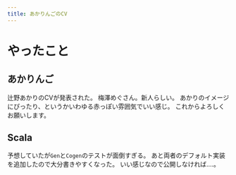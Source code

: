 ```yaml
---
title: あかりんごのCV
---
```


# やったこと

## あかりんご

辻野あかりのCVが発表された。
梅澤めぐさん。新人らしい。
あかりのイメージにぴったり、というかいわゆる赤っぽい雰囲気でいい感じ。
これからよろしくお願いします。

## Scala

予想していたが`Gen`と`Cogen`のテストが面倒すぎる。
あと両者のデフォルト実装を追加したので大分書きやすくなった。
いい感じなので公開しなければ‥‥。
